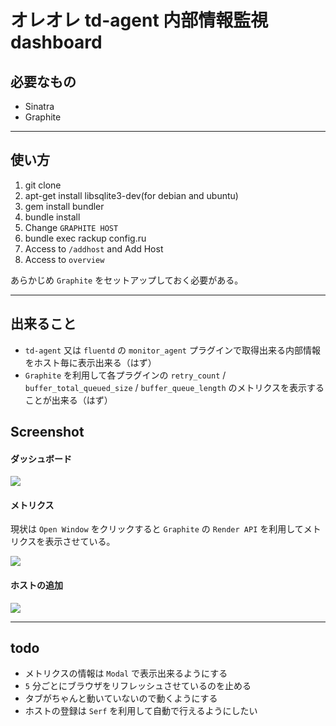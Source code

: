 # オレオレ td-agent 内部情報監視 dashboard

## 必要なもの

 * Sinatra
 * Graphite

***

## 使い方

 1. git clone
 1. apt-get install libsqlite3-dev(for debian and ubuntu) 
 1. gem install bundler 
 1. bundle install
 1. Change `GRAPHITE HOST` 
 1. bundle exec rackup config.ru
 1. Access to `/addhost` and Add Host
 1. Access to `overview`

あらかじめ `Graphite` をセットアップしておく必要がある。

***

## 出来ること

 * `td-agent` 又は `fluentd` の `monitor_agent` プラグインで取得出来る内部情報をホスト毎に表示出来る（はず）
 * `Graphite` を利用して各プラグインの `retry_count` / `buffer_total_queued_size` / `buffer_queue_length` のメトリクスを表示することが出来る（はず）

## Screenshot

#### ダッシュボード

 ![](http://hogehuga.inokara.com/images/2014060111.png)

#### メトリクス

現状は `Open Window` をクリックすると `Graphite` の `Render API` を利用してメトリクスを表示させている。

 ![](http://hogehuga.inokara.com/images/2014060113.png)

#### ホストの追加

 ![](http://hogehuga.inokara.com/images/2014060112.png)

***

## todo

 * メトリクスの情報は `Modal` で表示出来るようにする
 * `5` 分ごとにブラウザをリフレッシュさせているのを止める
 * タブがちゃんと動いていないので動くようにする
 * ホストの登録は `Serf` を利用して自動で行えるようにしたい
